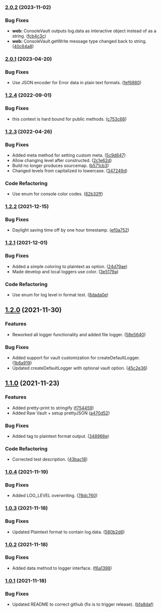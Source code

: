 ### [2.0.2](https://github.com/tv2/mediatech-logger/compare/v2.0.1...v2.0.2) (2023-11-02)


### Bug Fixes

* **web:** ConsoleVault outputs log.data as interactive object instead of as a string. ([fcb4c3c](https://github.com/tv2/mediatech-logger/commit/fcb4c3c9782db8494a9b0554c5389d367b0e5361))
* **web:** ConsoleVault.getWrite message type changed back to string. ([40c64a8](https://github.com/tv2/mediatech-logger/commit/40c64a8e737f463aa33e815c4b8dacb519ab56e7))


### [2.0.1](https://github.com/tv2/mediatech-logger/compare/v2.0.0...v2.0.1) (2023-04-20)


### Bug Fixes

* Use JSON encoder for Error data in plain text formats. ([fef6880](https://github.com/tv2/mediatech-logger/commit/fef68802925cd820496135985342374ebe391f87))


### [1.2.4](https://github.com/tv2/mediatech-logger/compare/v1.2.3...v1.2.4) (2022-09-01)


### Bug Fixes

* this context is hard bound for public methods. ([c753c66](https://github.com/tv2/mediatech-logger/commit/c753c6644e4357596974734e3c6088e0c4f0f2bb))


### [1.2.3](https://github.com/tv2/mediatech-logger/compare/v1.2.2...v1.2.3) (2022-04-26)


### Bug Fixes

* Added meta method for setting custom meta. ([5c9d647](https://github.com/tv2/mediatech-logger/commit/5c9d6474908c43ff29165d2bee525cd3802cbbf4))
* Allow changing level after constructed. ([2c1e62d](https://github.com/tv2/mediatech-logger/commit/2c1e62d5829bd08f1e7fc6c7e5babe0b0173bf8f))
* Build no longer produces sourcemap. ([b571cb3](https://github.com/tv2/mediatech-logger/commit/b571cb3834d85fd984919e1afa25179845d2856b))
* Changed levels from capitalized to lowercase. ([347249d](https://github.com/tv2/mediatech-logger/commit/347249d4fb575dab6333a9963e3ecd36140c034a))


### Code Refactoring

* Use enum for console color codes. ([62b32ff](https://github.com/tv2/mediatech-logger/commit/62b32ff1ccc467b0eae6b65733b774afecff5f74))


### [1.2.2](https://github.com/tv2/mediatech-logger/compare/v1.2.1...v1.2.2) (2021-12-15)


### Bug Fixes

* Daylight saving time off by one hour timestamp. ([ef0a752](https://github.com/tv2/mediatech-logger/commit/ef0a7523b941673780793303633dde7bb8759cf3))


### [1.2.1](https://github.com/tv2/mediatech-logger/compare/v1.2.0...v1.2.1) (2021-12-01)


### Bug Fixes

* Added a simple coloring to plaintext as option. ([24d79ae](https://github.com/tv2/mediatech-logger/commit/24d79ae8919d6faccbcb28023083c643bbf270a7))
* Made develop and local loggers use color. ([3e5179a](https://github.com/tv2/mediatech-logger/commit/3e5179a1822c5785d01b0f37d0179f1ce7a1cd27))


### Code Refactoring

* Use enum for log level in format test. ([8dada0e](https://github.com/tv2/mediatech-logger/commit/8dada0e566bcf49db12dfadb8c5ea66553f86180))


## [1.2.0](https://github.com/tv2/mediatech-logger/compare/v1.1.0...v1.2.0) (2021-11-30)


### Features

* Reworked all logger functionality and added file logger. ([58e5640](https://github.com/tv2/mediatech-logger/commit/58e5640c60793ec4c71e652ac0e6ae5ccb0e6eca))


### Bug Fixes

* Added support for vault customization for createDefaultLogger. ([1b8a919](https://github.com/tv2/mediatech-logger/commit/1b8a9194c94546409fecb1c48e0138253ae6f65a))
* Updated createDefaultLogger with optional vault option. ([45c2e36](https://github.com/tv2/mediatech-logger/commit/45c2e367314aae85322791f1025f2a45983ba22f))


## [1.1.0](https://github.com/tv2/mediatech-logger/compare/v1.0.4...v1.1.0) (2021-11-23)


### Features

* Added pretty-print to stringify ([f754459](https://github.com/tv2/mediatech-logger/commit/f754459fa8cb3073a7a8c22a9a787672afe133b3))
* Added Raw Vault + setup prettyJSON ([a470d52](https://github.com/tv2/mediatech-logger/commit/a470d5210b490dba6084d81188e8a1c44530682b))


### Bug Fixes

* Added tag to plaintext format output. ([348966e](https://github.com/tv2/mediatech-logger/commit/348966e5203537b71f86965be03ecd1299a70fa2))


### Code Refactoring

* Corrected test description. ([43bac18](https://github.com/tv2/mediatech-logger/commit/43bac181745842838103c6e5755a7b1b0b9d0b52))


### [1.0.4](https://github.com/tv2/mediatech-logger/compare/v1.0.3...v1.0.4) (2021-11-19)


### Bug Fixes

* Added LOG_LEVEL overwriting. ([78dc760](https://github.com/tv2/mediatech-logger/commit/78dc760e6562d5f1d2dab17f1fd1522ecf30e8d0))


### [1.0.3](https://github.com/tv2/mediatech-logger/compare/v1.0.2...v1.0.3) (2021-11-18)


### Bug Fixes

* Updated Plaintext format to contain log.data. ([580b2d6](https://github.com/tv2/mediatech-logger/commit/580b2d6ec9113724c34b85a23499e9a5016ce3f7))


### [1.0.2](https://github.com/tv2/mediatech-logger/compare/v1.0.1...v1.0.2) (2021-11-18)


### Bug Fixes

* Added data method to logger interface. ([f6a1398](https://github.com/tv2/mediatech-logger/commit/f6a139814bb6b6d84d1a6ceb94fc0cbe1dd99a89))


### [1.0.1](https://github.com/tv2/mediatech-logger/compare/v1.0.0...v1.0.1) (2021-11-18)


### Bug Fixes

* Updated README to correct github (fix is to trigger release). ([bfa8daf](https://github.com/tv2/mediatech-logger/commit/bfa8daf9624438a01fe7d2d31fcd0415f130a61f))


